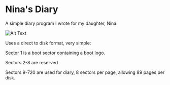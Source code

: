 Nina's Diary
============

A simple diary program I wrote for my daughter, Nina.

![Alt Text](https://i.imgur.com/EkZpjz9.gif)

Uses a direct to disk format, very simple:

Sector 1 is a boot sector containing a boot logo.

Sectors 2-8 are reserved

Sectors 9-720 are used for diary, 8 sectors per page, allowing 89 pages per disk.

